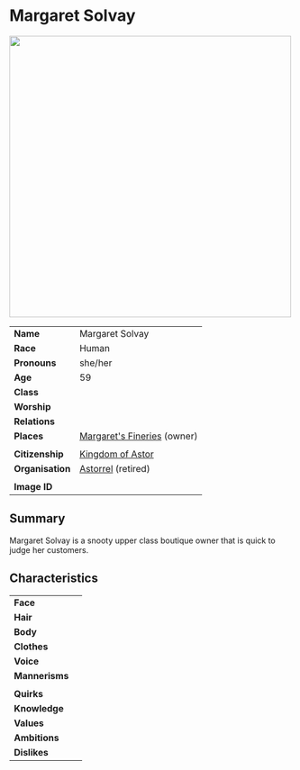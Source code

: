 # Margaret Solvay

<img src="https://raw.githubusercontent.com/jesskelsall/astarus-images/main/people/portraits/imageid.png" height="500" />

|||
| --- | --- |
| **Name** | Margaret Solvay | character.3
| **Race** | Human |
| **Pronouns** | she/her |
| **Age** | 59 |
| **Class** | |
| **Worship** | |
| **Relations** | |
| **Places** | [Margaret's Fineries](../places/buildings/shops/margarets-fineries.md) (owner) |
|||
| **Citizenship** | [Kingdom of Astor](../civilisations/kingdom-of-astor/kingdom-of-astor.md) |
| **Organisation** | [Astorrel](../organisations/astorrel/astorrel.md) (retired) |
|||
| **Image ID** | |

## Summary

Margaret Solvay is a snooty upper class boutique owner that is quick to judge her customers.

## Characteristics

| | |
| --- | --- |
| **Face** | | characteristics.2
| **Hair** | |
| **Body** | |
| **Clothes** | |
| **Voice** | |
| **Mannerisms** | |
| | |
| **Quirks** | |
| **Knowledge** | |
| **Values** | |
| **Ambitions** | |
| **Dislikes** | |
